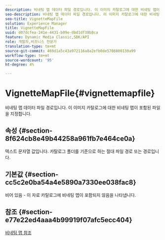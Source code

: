 ```yaml
---
description: 비네팅 맵 데이터 파일 경로입니다. 이 이미지 카탈로그에 대한 비네팅 맵이 포함된 파일을 지정합니다.
seo-description: 비네팅 맵 데이터 파일 경로입니다. 이 이미지 카탈로그에 대한 비네팅 맵이 포함된 파일을 지정합니다.
seo-title: VignetteMapFile
solution: Experience Manager
title: VignetteMapFile
uuid: d07dcfea-241e-4431-b09e-dbd1df38b8ca
feature: Dynamic Media Classic,SDK/API
role: 개발자,비즈니스 전문가
translation-type: tm+mt
source-git-commit: 469d1a5c43a972116a8a2efb0de5708800130a99
workflow-type: tm+mt
source-wordcount: '95'
ht-degree: 4%

---
```



# VignetteMapFile{#vignettemapfile}

비네팅 맵 데이터 파일 경로입니다. 이 이미지 카탈로그에 대한 비네팅 맵이 포함된 파일을 지정합니다.

## 속성 {#section-8f624cb8e49b44258a961fb7e464ce0a}

텍스트 문자열 값입니다. 카탈로그 폴더를 기준으로 하는 절대 파일 경로 또는 경로입니다.

## 기본값 {#section-cc5c2e0ba54a4e5890a7330ee038fac8}

비어 있음 - 이 자료 카탈로그에 비네팅 맵이 포함되지 않음을 나타냅니다.

## 참조 {#section-e77e22ed4aaa4b99919f07afc5ecc404}

[비네팅 맵 참조](../../../../../ir-api/material-cat/image-rendering-api-ref/c-ir-material-catalog/c-ir-vignette-map-reference/c-ir-vignette-map-reference.md#concept-f9486269f2b04d4cb6750f3af7bf0eb7)
